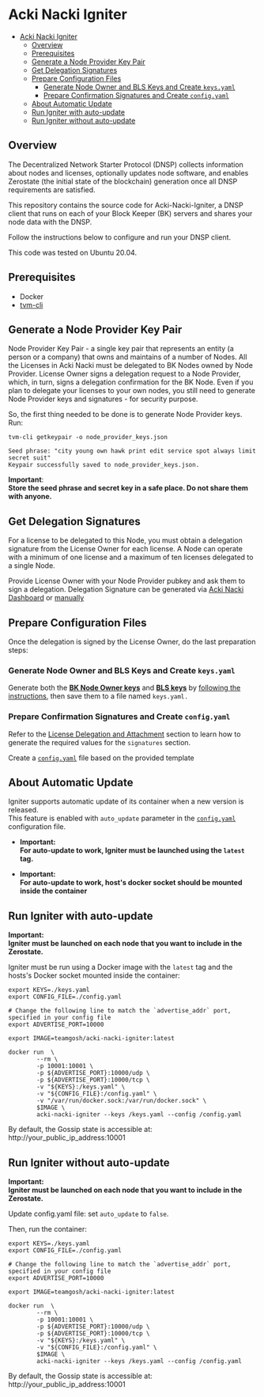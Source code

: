 # Acki Nacki Igniter

- [Acki Nacki Igniter](#acki-nacki-igniter)
  - [Overview](#overview)
  - [Prerequisites](#prerequisites)
  - [Generate a Node Provider Key Pair](#generate-a-node-provider-key-pair)
  - [Get Delegation Signatures](#get-delegation-signatures)
  - [Prepare Configuration Files](#prepare-configuration-files)
    - [Generate Node Owner and BLS  Keys and Create `keys.yaml`](#generate-node-owner-and-bls--keys-and-create-keysyaml)
    - [Prepare Confirmation Signatures and Create `config.yaml`](#prepare-confirmation-signatures-and-create-configyaml)
  - [About Automatic Update](#about-automatic-update)
  - [Run Igniter with auto-update](#run-igniter-with-auto-update)
  - [Run Igniter without auto-update](#run-igniter-without-auto-update)

## Overview

The Decentralized Network Starter Protocol (DNSP) collects information about nodes and licenses, optionally updates node software, and enables Zerostate (the initial state of the blockchain) generation once all DNSP requirements are satisfied.

This repository contains the source code for Acki-Nacki-Igniter, a DNSP client that runs on each of your Block Keeper (BK) servers and shares your node data with the DNSP.

Follow the instructions below to configure and run your DNSP client.

This code was tested on Ubuntu 20.04.

## Prerequisites

- Docker 
- [tvm-cli](https://dev.ackinacki.com/how-to-deploy-a-multisig-wallet#create-a-wallet-1) 

## Generate a Node Provider Key Pair

Node Provider Key Pair - a single key pair that represents an entity (a person or a company) that owns and maintains of a number of Nodes. 
All the Licenses in Acki Nacki must be delegated to BK Nodes owned by Node Provider.
License Owner signs a delegation request to a Node Provider, which, in turn, signs a delegation confirmation for the BK Node.
Even if you plan to delegate your licenses to your own nodes, you still need to generate Node Provider keys and signatures - for security purpose.

So, the first thing needed to be done is to generate Node Provider keys.  
Run:

```
tvm-cli getkeypair -o node_provider_keys.json

Seed phrase: "city young own hawk print edit service spot always limit secret suit"
Keypair successfully saved to node_provider_keys.json.
```

**Important**:  
**Store the seed phrase and secret key in a safe place. Do not share them with anyone.**

## Get Delegation Signatures

For a license to be delegated to this Node, you must obtain a delegation signature from the License Owner for each license.
A Node can operate with a minimum of one license and a maximum of ten licenses delegated to a single Node.

Provide License Owner with your Node Provider pubkey and ask them to sign a delegation.
Delegation Signature can be generated via [Acki Nacki Dashboard](hhttps://dashboard.ackinacki.com/licenses) or [manually](./docs/Manual_license_delegation.md)

## Prepare Configuration Files

Once the delegation is signed by the License Owner, do the last preparation steps:

### Generate Node Owner and BLS  Keys and Create `keys.yaml`

Generate both the [**BK Node Owner keys**](https://docs.ackinacki.com/glossary#bk-node-owner-keys) and [**BLS keys**](https://docs.ackinacki.com/glossary#bls-keys) by [following the instructions](docs/Keys_generation.md), then save them to a file named `keys.yaml.`

### Prepare Confirmation Signatures and Create `config.yaml`

Refer to the [License Delegation and Attachment](docs/License_attachment.md) section to learn how to generate the required values for the `signatures` section.

Create a [`config.yaml`](./config-template.yaml) file based on the provided template

## About Automatic Update

Igniter supports automatic update of its container when a new version is released.  
This feature is enabled with `auto_update` parameter in the [`config.yaml`](./config-template.yaml#L16) configuration file.

- **Important:**  
**For auto-update to work, Igniter must be launched using the `latest` tag.**

- **Important:**  
**For auto-update to work, host's docker socket should be mounted inside the container**

## Run Igniter with auto-update

**Important:**  
**Igniter must be launched on each node that you want to include in the Zerostate.**

Igniter must be run using a Docker image with the `latest` tag and the hosts's Docker socket mounted inside the container:

```
export KEYS=./keys.yaml
export CONFIG_FILE=./config.yaml

# Change the following line to match the `advertise_addr` port, specified in your config file
export ADVERTISE_PORT=10000

export IMAGE=teamgosh/acki-nacki-igniter:latest

docker run  \
        --rm \
        -p 10001:10001 \
        -p ${ADVERTISE_PORT}:10000/udp \
        -p ${ADVERTISE_PORT}:10000/tcp \
        -v "${KEYS}:/keys.yaml" \
        -v "${CONFIG_FILE}:/config.yaml" \
        -v "/var/run/docker.sock:/var/run/docker.sock" \
        $IMAGE \
        acki-nacki-igniter --keys /keys.yaml --config /config.yaml
```

By default, the Gossip state is accessible at:  
http://your_public_ip_address:10001

## Run Igniter without auto-update

**Important:**  
**Igniter must be launched on each node that you want to include in the Zerostate.**

Update config.yaml file: set `auto_update` to `false`.

Then, run the container:

```
export KEYS=./keys.yaml
export CONFIG_FILE=./config.yaml

# Change the following line to match the `advertise_addr` port, specified in your config file
export ADVERTISE_PORT=10000

export IMAGE=teamgosh/acki-nacki-igniter:latest

docker run  \
        --rm \
        -p 10001:10001 \
        -p ${ADVERTISE_PORT}:10000/udp \
        -p ${ADVERTISE_PORT}:10000/tcp \
        -v "${KEYS}:/keys.yaml" \
        -v "${CONFIG_FILE}:/config.yaml" \
        $IMAGE \
        acki-nacki-igniter --keys /keys.yaml --config /config.yaml
```


By default, the Gossip state is accessible at:  
http://your_public_ip_address:10001